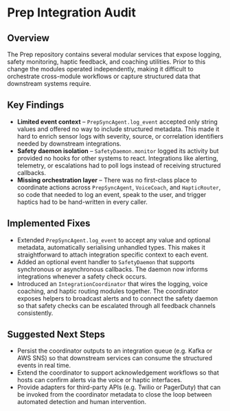 # Prep Integration Audit

## Overview
The Prep repository contains several modular services that expose logging, safety
monitoring, haptic feedback, and coaching utilities. Prior to this change the
modules operated independently, making it difficult to orchestrate cross-module
workflows or capture structured data that downstream systems require.

## Key Findings
- **Limited event context** – `PrepSyncAgent.log_event` accepted only string
  values and offered no way to include structured metadata. This made it hard to
  enrich sensor logs with severity, source, or correlation identifiers needed by
  downstream integrations.
- **Safety daemon isolation** – `SafetyDaemon.monitor` logged its activity but
  provided no hooks for other systems to react. Integrations like alerting,
  telemetry, or escalations had to poll logs instead of receiving structured
  callbacks.
- **Missing orchestration layer** – There was no first-class place to coordinate
  actions across `PrepSyncAgent`, `VoiceCoach`, and `HapticRouter`, so code that
  needed to log an event, speak to the user, and trigger haptics had to be
  hand-written in every caller.

## Implemented Fixes
- Extended `PrepSyncAgent.log_event` to accept any value and optional metadata,
  automatically serialising unhandled types. This makes it straightforward to
  attach integration specific context to each event.
- Added an optional event handler to `SafetyDaemon` that supports synchronous or
  asynchronous callbacks. The daemon now informs integrations whenever a safety
  check occurs.
- Introduced an `IntegrationCoordinator` that wires the logging, voice coaching,
  and haptic routing modules together. The coordinator exposes helpers to
  broadcast alerts and to connect the safety daemon so that safety checks can be
  escalated through all feedback channels consistently.

## Suggested Next Steps
- Persist the coordinator outputs to an integration queue (e.g. Kafka or AWS
  SNS) so that downstream services can consume the structured events in real
  time.
- Extend the coordinator to support acknowledgement workflows so that hosts can
  confirm alerts via the voice or haptic interfaces.
- Provide adapters for third-party APIs (e.g. Twilio or PagerDuty) that can be
  invoked from the coordinator metadata to close the loop between automated
  detection and human intervention.
